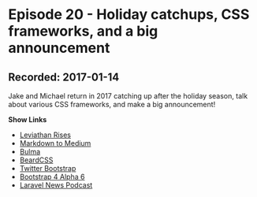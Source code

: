 # Episode 20 - Holiday catchups, CSS frameworks, and a big announcement

## Recorded: 2017-01-14

Jake and Michael return in 2017 catching up after the holiday season, talk about various CSS frameworks, and make a big announcement!

**Show Links**

* [Leviathan Rises](https://en.wikipedia.org/wiki/Leviathan_Wakes)
* [Markdown to Medium](http://markdowntomedium.com)
* [Bulma](https://bulma.io)
* [BeardCSS](http://buildwithbeard.com)
* [Twitter Bootstrap](http://getbootstrap.com)
* [Bootstrap 4 Alpha 6](https://blog.getbootstrap.com/2017/01/06/bootstrap-4-alpha-6/)
* [Laravel News Podcast](http://laravel-news.com/podcast)
